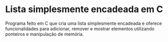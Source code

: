 # Lista simplesmente encadeada em C

Programa feito em C que cria uma lista simplesmente encadeada e oferece funcionalidades para adicionar, remover e mostrar elementos utilizando ponteiros e manipulação de memória.
